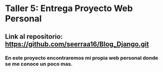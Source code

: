 # Taller 5: Entrega Proyecto Web Personal
## Link al repositorio: https://github.com/seerraa16/Blog_Django.git
### En este proyecto encontraremos mi propia web personal donde se me conoce un poco mas.